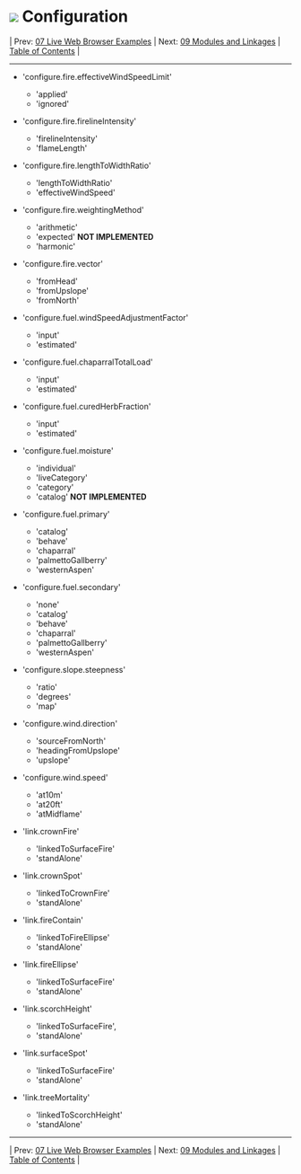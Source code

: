 #  ![](favicon.png) Configuration

| Prev: [07 Live Web Browser Examples](./07_LiveWebBrowserExamples.md) | Next: [09 Modules and Linkages](./09_ModuleLinkages.md) | [Table of Contents](../README.md) |

---

  - 'configure.fire.effectiveWindSpeedLimit'
    - 'applied'
    - 'ignored'

  - 'configure.fire.firelineIntensity'
    - 'firelineIntensity'
    - 'flameLength'

  - 'configure.fire.lengthToWidthRatio'
    - 'lengthToWidthRatio'
    - 'effectiveWindSpeed'

  - 'configure.fire.weightingMethod'
    - 'arithmetic'
    - 'expected' **NOT IMPLEMENTED**
    - 'harmonic'

  - 'configure.fire.vector'
    - 'fromHead'
    - 'fromUpslope'
    - 'fromNorth'

  - 'configure.fuel.windSpeedAdjustmentFactor'
    - 'input'
    - 'estimated'

  - 'configure.fuel.chaparralTotalLoad'
    - 'input'
    - 'estimated'

  - 'configure.fuel.curedHerbFraction'
    - 'input'
    - 'estimated'

  - 'configure.fuel.moisture'
    - 'individual'
    - 'liveCategory'
    - 'category'
    - 'catalog' **NOT IMPLEMENTED**

  - 'configure.fuel.primary'
    - 'catalog'
    - 'behave'
    - 'chaparral'
    - 'palmettoGallberry'
    - 'westernAspen'

  - 'configure.fuel.secondary'
    - 'none'
    - 'catalog'
    - 'behave'
    - 'chaparral'
    - 'palmettoGallberry'
    - 'westernAspen'

  - 'configure.slope.steepness'
    - 'ratio'
    - 'degrees'
    - 'map'

  - 'configure.wind.direction'
    - 'sourceFromNorth'
    - 'headingFromUpslope'
    - 'upslope'

  - 'configure.wind.speed'
    - 'at10m'
    - 'at20ft'
    - 'atMidflame'

  - 'link.crownFire'
    - 'linkedToSurfaceFire'
    - 'standAlone'

  - 'link.crownSpot'
    - 'linkedToCrownFire'
    - 'standAlone'

  - 'link.fireContain'
    - 'linkedToFireEllipse'
    - 'standAlone'

  - 'link.fireEllipse'
    - 'linkedToSurfaceFire'
    - 'standAlone'

  - 'link.scorchHeight'
    - 'linkedToSurfaceFire',
    - 'standAlone'

  - 'link.surfaceSpot'
    - 'linkedToSurfaceFire'
    - 'standAlone'

  - 'link.treeMortality'
    - 'linkedToScorchHeight'
    - 'standAlone'

---

| Prev: [07 Live Web Browser Examples](./07_LiveWebBrowserExamples.md) | Next: [09 Modules and Linkages](./09_ModuleLinkages.md) | [Table of Contents](../README.md) |
